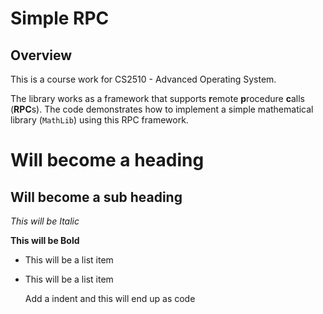 # Simple RPC

## Overview

This is a course work for CS2510 - Advanced Operating System. 

The library works as a framework that supports **r**emote **p**rocedure **c**alls (**RPC**s). The code demonstrates how to implement a simple mathematical library (`MathLib`) using this RPC framework. 


Will become a heading
==============

Will become a sub heading
--------------

*This will be Italic*

**This will be Bold**

- This will be a list item
- This will be a list item

    Add a indent and this will end up as code
